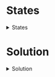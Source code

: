 # States

<details><summary>States</summary>
Pirate Osint 3

**Pts : 50**

What is the vessel's MMSI number?

Indicator format: acdfCTF{10007894}

</details>

# Solution
<details><summary>Solution</summary>
We undertook a Google search to identify the MMSI number of the MS Treasurer.
This investigation quickly led us to a relevant result, accessible directly on the website: https://www.vesselfinder.com/vessels/details/269057377.

<img src='https://github.com/parfaittolefo/Cyberlympics-CTF-Qualif-2023/blob/main/img/Capture%20d%E2%80%99%C3%A9cran%20du%202023-09-25%2004-15-12.png'>
<img src='https://github.com/parfaittolefo/Cyberlympics-CTF-Qualif-2023/blob/main/img/Capture%20d%E2%80%99%C3%A9cran%20du%202023-09-25%2004-16-06.png'>
 
 **DRAPEAU :** _acdfCTF{269057377}_
</details>
